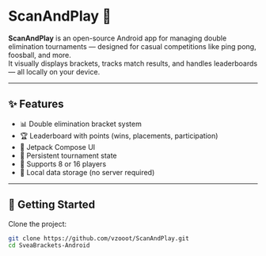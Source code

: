 # ScanAndPlay 🏓

**ScanAndPlay** is an open-source Android app for managing double elimination tournaments — designed for casual competitions like ping pong, foosball, and more.  
It visually displays brackets, tracks match results, and handles leaderboards — all locally on your device.

---

## ✨ Features

- 📊 Double elimination bracket system
- 🏆 Leaderboard with points (wins, placements, participation)
- 📱 Jetpack Compose UI
- 🔄 Persistent tournament state
- 🎯 Supports 8 or 16 players
- 💾 Local data storage (no server required)

---

## 🚀 Getting Started

Clone the project:

```bash
git clone https://github.com/vzooot/ScanAndPlay.git
cd SveaBrackets-Android
